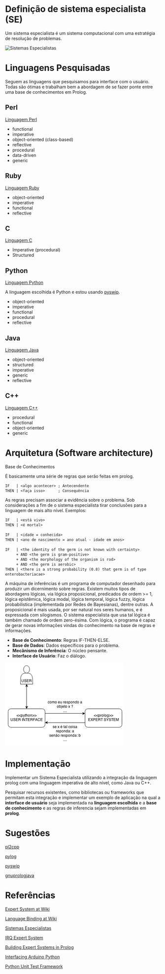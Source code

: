 # Definição de sistema especialista (SE)

Um sistema especialista é um sistema computacional com uma estratégia de resolução de problemas.

![Sistemas Especialistas](http://www.dee.ufma.br/~lpaucar/teaching/ia2000-1/figs/se1.gif "Sistemas Especialistas")


# Linguagens Pesquisadas

Seguem as linguagens que pesquisamos para interface com o usuário. Todas são ótimas e trabalham bem a abordagem de se fazer ponte entre uma base de conhecimentos em Prolog.

## Perl

[Linguagem Perl](http://en.wikipedia.org/wiki/Perl)

* functional
* imperative
* object-oriented (class-based)
* reflective
* procedural
* data-driven
* generic

## Ruby

[Linguagem Ruby](http://en.wikipedia.org/wiki/Ruby_%28programming_language%29)

* object-oriented
* imperative
* functional
* reflective

## C

[Linguagem C](http://en.wikipedia.org/wiki/C_%28programming_language%29)

* Imperative (procedural)
* Structured

## Python

[Linguagem Python](http://en.wikipedia.org/wiki/Python_%28programming_language%29)

A linguagem escolhida é Python e estou usando [pyswip](http://code.google.com/p/pyswip).

* object-oriented
* imperative
* functional
* procedural
* reflective

## Java

[Linguagem Java](http://en.wikipedia.org/wiki/Java_%28programming_language%29)

* object-oriented
* structured
* imperative
* generic
* reflective

## C++

[Linguagem C++](http://en.wikipedia.org/wiki/C++_%28programming_language%29)

* procedural
* functional
* object-oriented
* generic


# Arquitetura (Software architecture)

Base de Conhecimentos

É basicamente uma série de regras que serão feitas em prolog.

```
IF   | <algo acontecer> ; Antecendente
THEN | <faça isso>      ; Consequência
```

As regras precisam associar a evidência sobre o problema. Sob considerações a fim de o sistema especialista tirar conclusões para a linguagem de mais alto nível. Exemplos:

```
IF   | <está vivo>
THEN | <é mortal>

IF   | <idade = conhecida>
THEN | <ano de nascimento = ano atual - idade em anos>

IF   | <the identity of the germ is not known with certainty>
     + AND <the germ is gram-positive>
     + AND <the morphology of the organism is rod>
     + AND <the germ is aerobic>
THEN | <there is a strong probability (0.8) that germ is of type enterobacteriacae>
```

A máquina de inferências é um programa de computador desenhado para produzir um dicernimento sobre regras. Existem muitos tipos de abordagens lógicas, via lógica proposicional, predicados de ordem >= 1, lógica epistêmica, lógica modal, lógica temporal, lógica fuzzy, lógica probabilistica (implementada por Redes de Bayesianas), dentre outras. A proposicional é mais usada, por ser natural nos seres humanos, e é expressada com silogismos. O sistema especialista que usa tal lógica é também chamado de ordem zero-ésima. Com lógica, o programa é capaz de gerar novas informações vindas do conhecimento na base de regras e informações.

- __Base de Conhecimento__: Regras IF-THEN-ELSE.
- __Base de Dados__: Dados específicos para o problema.
- __Mecânismo de Inferência__: O núcleo pensante.
- __Interface de Usuário__: Faz o diálogo.

![Modelo](sesch.jpg "Modelo")

# Implementação

Implementar um Sistema Especialista utilizando a integração da linguagem prolog com uma linguagem imperativa de alto nível, como Java ou C++.

Pesquisar recursos existentes, como bibliotecas ou frameworks que permitam esta integração e implementar um exemplo de aplicação na qual a __interface de usuário__ seja implementada na __linguagem escolhida__ e a __base de conhecimento__ e as regras de inferencia sejam implementadas em __prolog__.

# Sugestões

[pl2cpp](http://www.swi-prolog.org/pldoc/package/pl2cpp.html)

[pylog](http://cdsoft.fr/pylog/)

[pyswip](https://code.google.com/p/pyswip/)

[gnuprologjava](http://www.gnu.org/software/gnuprologjava/)

# Referências

[Expert System at Wiki](https://en.wikipedia.org/wiki/Expert_system)

[Language Binding at Wiki](http://en.wikipedia.org/wiki/Language_binding)

[Sistemas Especialistas](http://www.dee.ufma.br/~lpaucar/teaching/ia2000-1/cap4.html)

[IRQ Expert System](http://www.amzi.com/articles/irq_expert_system.htm)

[Building Expert Systems in Prolog](http://www.amzi.com/ExpertSystemsInProlog/index.htm)

[Interfacing Arduino Python](http://playground.arduino.cc/Interfacing/Python)

[Python Unit Test Framework](http://pyunit.sourceforge.net/pyunit.html)
